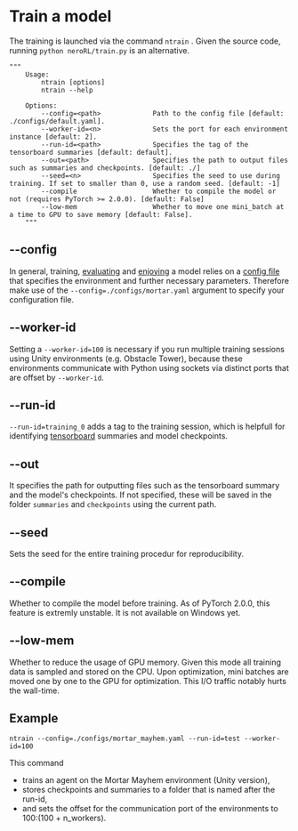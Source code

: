 # Train a model

The training is launched via the command `ntrain` . Given the source code, running `python neroRL/train.py` is an alternative.

```
"""
    Usage:
        ntrain [options]
        ntrain --help

    Options:
        --config=<path>             Path to the config file [default: ./configs/default.yaml].
        --worker-id=<n>             Sets the port for each environment instance [default: 2].
        --run-id=<path>             Specifies the tag of the tensorboard summaries [default: default].
        --out=<path>                Specifies the path to output files such as summaries and checkpoints. [default: ./]
        --seed=<n>      	        Specifies the seed to use during training. If set to smaller than 0, use a random seed. [default: -1]
        --compile                   Whether to compile the model or not (requires PyTorch >= 2.0.0). [default: False]
        --low-mem                   Whether to move one mini_batch at a time to GPU to save memory [default: False].
    """
```

## --config
In general, training, [evaluating](evaluation.md) and [enjoying](enjoy.md) a model relies on a [config file](configuration.md) that specifies the environment and further necessary parameters.
Therefore make use of the `--config=./configs/mortar.yaml` argument to specify your configuration file.

## --worker-id
Setting a `--worker-id=100` is necessary if you run multiple training sessions using Unity environments (e.g. Obstacle Tower), because these environments communicate with Python using sockets via distinct ports that are offset by `--worker-id`.

## --run-id
`--run-id=training_0` adds a tag to the training session, which is helpfull for identifying [tensorboard](tensorboard.md) summaries and model checkpoints.

## --out
It specifies the path for outputting files such as the tensorboard summary and the model's checkpoints.
If not specified, these will be saved in the folder `summaries` and `checkpoints` using the current path.

## --seed
Sets the seed for the entire training procedur for reproducibility.

## --compile
Whether to compile the model before training. As of PyTorch 2.0.0, this feature is extremly unstable.
It is not available on Windows yet.

## --low-mem
Whether to reduce the usage of GPU memory. Given this mode all training data is sampled and stored on the CPU.
Upon optimization, mini batches are moved one by one to the GPU for optimization.
This I/O traffic notably hurts the wall-time.

## Example

```
ntrain --config=./configs/mortar_mayhem.yaml --run-id=test --worker-id=100
```

This command
- trains an agent on the Mortar Mayhem environment (Unity version),
- stores checkpoints and summaries to a folder that is named after the run-id,
- and sets the offset for the communication port of the environments to 100:(100 + n_workers).
